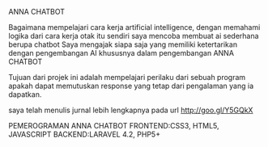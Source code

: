 ANNA CHATBOT 

Bagaimana mempelajari cara kerja artificial intelligence, 
dengan memahami logika dari cara kerja otak itu sendiri saya mencoba membuat ai sederhana berupa chatbot
Saya mengajak siapa saja yang memiliki ketertarikan dengan pengembangan AI khususnya dalam pengembangan ANNA CHATBOT

Tujuan dari projek ini adalah mempelajari perilaku dari sebuah program apakah dapat memutuskan response yang tetap dari pengalaman 
yang ia dapatkan.

saya telah menulis jurnal lebih lengkapnya pada url
http://goo.gl/Y5GQkX

PEMEROGRAMAN ANNA CHATBOT
FRONTEND:CSS3, HTML5, JAVASCRIPT
BACKEND:LARAVEL 4.2, PHP5+
